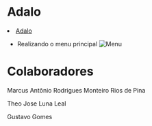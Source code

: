 # Adalo

<li> <a href ="[https://www.figma.com/proto/a3KxyJTIWE7wNPDfMBHx0Q/Untitled?node-id=1-121&starting-point-node-id=1%3A121&locale=en](https://app.adalo.com/apps/c0030d55-d4ee-473d-bc18-d284469eb966/screens)"> Adalo <a> </li>

- Realizando o menu principal
  <img src="[https://exemplo.com/logo.png](https://cdn.discordapp.com/attachments/757697482313433109/1176658508272390184/image.png?ex=656faba1&is=655d36a1&hm=b0b203a76fc497bf392d33c2e64f441d34bdee3d57d36f461e7493bc3a97e8bd&)https://cdn.discordapp.com/attachments/757697482313433109/1176658508272390184/image.png?ex=656faba1&is=655d36a1&hm=b0b203a76fc497bf392d33c2e64f441d34bdee3d57d36f461e7493bc3a97e8bd&" alt="Menu">

# Colaboradores

Marcus Antônio Rodrigues Monteiro Rios de Pina

Theo Jose Luna Leal

Gustavo Gomes
